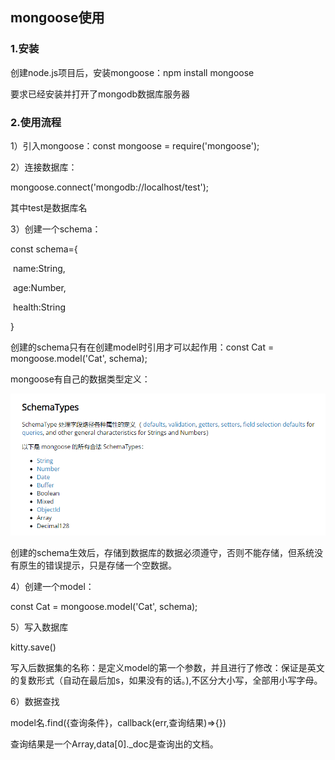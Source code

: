 ## mongoose使用

### 1.安装

创建node.js项目后，安装mongoose：npm install mongoose

要求已经安装并打开了mongodb数据库服务器

### 2.使用流程

1）引入mongoose：const mongoose = require('mongoose');

2）连接数据库：

mongoose.connect('mongodb://localhost/test');

其中test是数据库名

3）创建一个schema：

const schema={

​    name:String,

​    age:Number,

​    health:String

}

创建的schema只有在创建model时引用才可以起作用：const Cat = mongoose.model('Cat', schema);

mongoose有自己的数据类型定义：

![image-20211124161255497](image-20211124161255497.png)

创建的schema生效后，存储到数据库的数据必须遵守，否则不能存储，但系统没有原生的错误提示，只是存储一个空数据。

4）创建一个model：

const Cat = mongoose.model('Cat', schema);

5）写入数据库

kitty.save()

写入后数据集的名称：是定义model的第一个参数，并且进行了修改：保证是英文的复数形式（自动在最后加s，如果没有的话。),不区分大小写，全部用小写字母。

6）数据查找

model名.find({查询条件}，callback(err,查询结果)=>{})

查询结果是一个Array,data[0]._doc是查询出的文档。